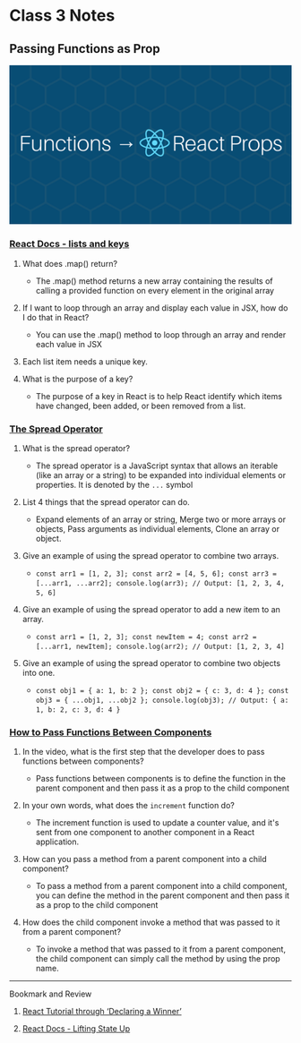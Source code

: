 # Class 3 Notes

## Passing Functions as Prop

![](./imgs/functionsprops.png) 

### [React Docs - lists and keys](https://reactjs.org/docs/lists-and-keys.html)

1. What does .map() return?

    - The .map() method returns a new array containing the results of calling a provided function on every element in the original array

1. If I want to loop through an array and display each value in JSX, how do I do that in React?

    - You can use the .map() method to loop through an array and render each value in JSX

1. Each list item needs a unique key.

1. What is the purpose of a key?

    - The purpose of a key in React is to help React identify which items have changed, been added, or been removed from a list.

### [The Spread Operator](https://medium.com/coding-at-dawn/how-to-use-the-spread-operator-in-javascript-b9e4a8b06fab)

1. What is the spread operator?

    - The spread operator is a JavaScript syntax that allows an iterable (like an array or a string) to be expanded into individual elements or properties. It is denoted by the `...` symbol

1. List 4 things that the spread operator can do.

    - Expand elements of an array or string, Merge two or more arrays or objects, Pass arguments as individual elements, Clone an array or object.

1. Give an example of using the spread operator to combine two arrays.

    - ``
        const arr1 = [1, 2, 3];
        const arr2 = [4, 5, 6];
        const arr3 = [...arr1, ...arr2];
        console.log(arr3); // Output: [1, 2, 3, 4, 5, 6]
    ``

1. Give an example of using the spread operator to add a new item to an array.

    - ``
        const arr1 = [1, 2, 3];
        const newItem = 4;
        const arr2 = [...arr1, newItem];
        console.log(arr2); // Output: [1, 2, 3, 4]
    ``


1. Give an example of using the spread operator to combine two objects into one.

    - ``
        const obj1 = { a: 1, b: 2 };
        const obj2 = { c: 3, d: 4 };
        const obj3 = { ...obj1, ...obj2 };
        console.log(obj3); // Output: { a: 1, b: 2, c: 3, d: 4 }
    ``

### [How to Pass Functions Between Components](https://www.youtube.com/watch?v=c05OL7XbwXU)

1. In the video, what is the first step that the developer does to pass functions between components?

    - Pass functions between components is to define the function in the parent component and then pass it as a prop to the child component

1. In your own words, what does the `increment` function do?

    - The increment function is used to update a counter value, and it's sent from one component to another component in a React application.

1. How can you pass a method from a parent component into a child component?

    - To pass a method from a parent component into a child component, you can define the method in the parent component and then pass it as a prop to the child component

1. How does the child component invoke a method that was passed to it from a parent component?

    - To invoke a method that was passed to it from a parent component, the child component can simply call the method by using the prop name.

---

Bookmark and Review

1. [React Tutorial through ‘Declaring a Winner’](https://reactjs.org/tutorial/tutorial.html)

1. [React Docs - Lifting State Up](https://reactjs.org/docs/lifting-state-up.html)